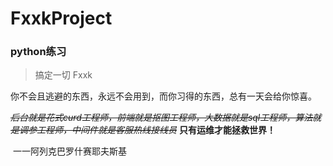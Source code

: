 # FxxkProject

### python练习  


> 搞定一切 Fxxk

你不会且逃避的东西，永远不会用到，而你习得的东西，总有一天会给你惊喜。



*~~后台就是花式curd工程师，前端就是抠图工程师，大数据就是sql工程师，算法就是调参工程师，中间件就是客服热线接线员~~*
**只有运维才能拯救世界！**

​									                                                              						一一阿列克巴罗什赛耶夫斯基

